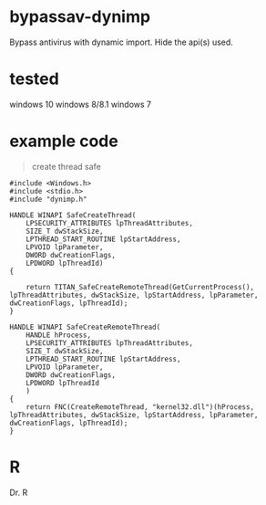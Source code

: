 # bypassav-dynimp
Bypass antivirus with dynamic import. Hide the api(s) used.

# tested
windows 10 
windows 8/8.1
windows 7

# example code
> create thread safe

```
#include <Windows.h>
#include <stdio.h>
#include "dynimp.h"

HANDLE WINAPI SafeCreateThread(
	LPSECURITY_ATTRIBUTES lpThreadAttributes,
	SIZE_T dwStackSize,
	LPTHREAD_START_ROUTINE lpStartAddress,
	LPVOID lpParameter,
	DWORD dwCreationFlags,
	LPDWORD lpThreadId)
{
	
	return TITAN_SafeCreateRemoteThread(GetCurrentProcess(), lpThreadAttributes, dwStackSize, lpStartAddress, lpParameter, dwCreationFlags, lpThreadId);
}

HANDLE WINAPI SafeCreateRemoteThread(
	HANDLE hProcess,
	LPSECURITY_ATTRIBUTES lpThreadAttributes,
	SIZE_T dwStackSize,
	LPTHREAD_START_ROUTINE lpStartAddress,
	LPVOID lpParameter,
	DWORD dwCreationFlags,
	LPDWORD lpThreadId
	)
{
	return FNC(CreateRemoteThread, "kernel32.dll")(hProcess, lpThreadAttributes, dwStackSize, lpStartAddress, lpParameter, dwCreationFlags, lpThreadId);
}

```

# R
Dr. R
